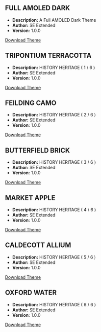## FULL AMOLED DARK
- **Description:** A Full AMOLED Dark Theme
- **Author:** SE Extended
- **Version:** 1.0.0

[Download Theme](https://raw.githubusercontent.com/SE-Extended/Themes/main/Themes/full_amoled_dark.json)

## TRIPONTIUM TERRACOTTA
- **Description:** HISTORY HERITAGE ( 1 / 6 )
- **Author:** SE Extended
- **Version:** 1.0.0

[Download Theme](https://raw.githubusercontent.com/SE-Extended/Themes/main/Themes/tripontium_terracotta.json)

## FEILDING CAMO
- **Description:** HISTORY HERITAGE ( 2 / 6 )
- **Author:** SE Extended
- **Version:** 1.0.0

[Download Theme](https://raw.githubusercontent.com/SE-Extended/Themes/main/Themes/feilding_camo.json)

## BUTTERFIELD BRICK
- **Description:** HISTORY HERITAGE ( 3 / 6 )
- **Author:** SE Extended
- **Version:** 1.0.0

[Download Theme](https://raw.githubusercontent.com/SE-Extended/Themes/main/Themes/butterfield_brick_.json)

## MARKET APPLE
- **Description:** HISTORY HERITAGE ( 4 / 6 )
- **Author:** SE Extended
- **Version:** 1.0.0

[Download Theme](https://raw.githubusercontent.com/SE-Extended/Themes/main/Themes/market_apple.json)

## CALDECOTT ALLIUM
- **Description:** HISTORY HERITAGE ( 5 / 6 )
- **Author:** SE Extended
- **Version:** 1.0.0

[Download Theme](https://raw.githubusercontent.com/SE-Extended/Themes/main/Themes/caldecott_allium_.json)

## OXFORD WATER
- **Description:** HISTORY HERITAGE ( 6 / 6 )
- **Author:** SE Extended
- **Version:** 1.0.0

[Download Theme](https://raw.githubusercontent.com/SE-Extended/Themes/main/Themes/oxford_water_.json)
